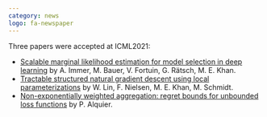 ```yaml
---
category: news
logo: fa-newspaper
---
```


Three papers were accepted at ICML2021:
- [Scalable marginal likelihood estimation for model selection in deep learning](https://arxiv.org/abs/2104.04975) by  A. Immer, M. Bauer, V. Fortuin, G. Rätsch, M. E. Khan.
- [Tractable structured natural gradient descent using local parameterizations](https://arxiv.org/abs/2102.07405) by W. Lin, F. Nielsen, M. E. Khan, M. Schmidt.
- [Non-exponentially weighted aggregation: regret bounds for unbounded loss functions](https://arxiv.org/abs/2009.03017) by P. Alquier.

